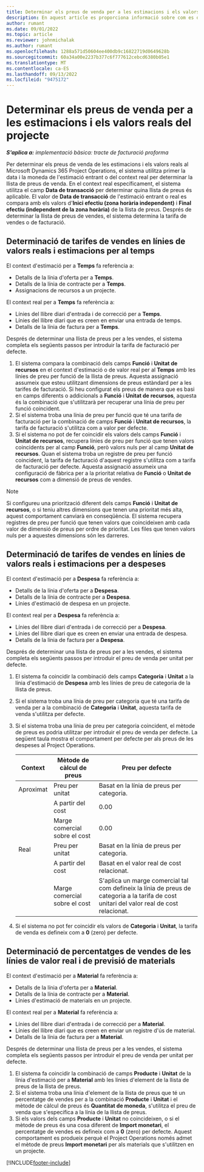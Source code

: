 ```yaml
---
title: Determinar els preus de venda per a les estimacions i els valors reals del projecte
description: En aquest article es proporciona informació sobre com es determinen els preus de venda de les estimacions i els valors reals del projecte.
author: rumant
ms.date: 09/01/2022
ms.topic: article
ms.reviewer: johnmichalak
ms.author: rumant
ms.openlocfilehash: 1288a571d50604ee400db9c16822719d0649628b
ms.sourcegitcommit: 60a34a00e2237b377c6f777612cebcd6380b05e1
ms.translationtype: MT
ms.contentlocale: ca-ES
ms.lasthandoff: 09/13/2022
ms.locfileid: "9475172"
---
```

# <a name="determine-sales-prices-for-project-estimates-and-actuals"></a>Determinar els preus de venda per a les estimacions i els valors reals del projecte

_**S'aplica a:** implementació bàsica: tracte de facturació proforma_

Per determinar els preus de venda de les estimacions i els valors reals al Microsoft Dynamics 365 Project Operations, el sistema utilitza primer la data i la moneda de l'estimació entrant o del context real per determinar la llista de preus de venda. En el context real específicament, el sistema utilitza el camp **Data de transacció** per determinar quina llista de preus és aplicable. El valor de **Data de transacció** de l'estimació entrant o real es compara amb els valors d'**Inici efectiu (zona horària independent)** i **Final efectiu (independent de la zona horària)** de la llista de preus. Després de determinar la llista de preus de vendes, el sistema determina la tarifa de vendes o de facturació.

## <a name="determining-sales-rates-on-actual-and-estimate-lines-for-time"></a>Determinació de tarifes de vendes en línies de valors reals i estimacions per al temps

El context d'estimació per a **Temps** fa referència a:

- Detalls de la línia d'oferta per a **Temps**.
- Detalls de la línia de contracte per a **Temps**.
- Assignacions de recursos a un projecte.

El context real per a **Temps** fa referència a:

- Línies del llibre diari d'entrada i de correcció per a **Temps**.
- Línies del llibre diari que es creen en enviar una entrada de temps.
- Detalls de la línia de factura per a **Temps**. 

Després de determinar una llista de preus per a les vendes, el sistema completa els següents passos per introduir la tarifa de facturació per defecte.

1. El sistema compara la combinació dels camps **Funció** i **Unitat de recursos** en el context d'estimació o de valor real per al **Temps** amb les línies de preu per funció de la llista de preus. Aquesta assignació assumeix que esteu utilitzant dimensions de preus estàndard per a les tarifes de facturació. Si heu configurat els preus de manera que es basi en camps diferents o addicionals a **Funció** i **Unitat de recursos**, aquesta és la combinació que s'utilitzarà per recuperar una línia de preu per funció coincident.
1. Si el sistema troba una línia de preu per funció que té una tarifa de facturació per la combinació de camps **Funció** i **Unitat de recursos**, la tarifa de facturació s'utilitza com a valor per defecte.
1. Si el sistema no pot de fer coincidir els valors dels camps **Funció** i **Unitat de recursos**, recupera línies de preu per funció que tenen valors coincidents per al camp **Funció**, però valors nuls per al camp **Unitat de recursos**. Quan el sistema troba un registre de preu per funció coincident, la tarifa de facturació d'aquest registre s'utilitza com a tarifa de facturació per defecte. Aquesta assignació assumeix una configuració de fàbrica per a la prioritat relativa de **Funció** o **Unitat de recursos** com a dimensió de preus de vendes.

> [!NOTE]
> Si configureu una priorització diferent dels camps **Funció** i **Unitat de recursos**, o si teniu altres dimensions que tenen una prioritat més alta, aquest comportament canviarà en conseqüència. El sistema recupera registres de preu per funció que tenen valors que coincideixen amb cada valor de dimensió de preus per ordre de prioritat. Les files que tenen valors nuls per a aquestes dimensions són les darreres.

## <a name="determining-sales-rates-on-actual-and-estimate-lines-for-expense"></a>Determinació de tarifes de vendes en línies de valors reals i estimacions per a despeses

El context d'estimació per a **Despesa** fa referència a:

- Detalls de la línia d'oferta per a **Despesa**.
- Detalls de la línia de contracte per a **Despesa**.
- Línies d'estimació de despesa en un projecte.

El context real per a **Despesa** fa referència a:

- Línies del llibre diari d'entrada i de correcció per a **Despesa**.
- Línies del llibre diari que es creen en enviar una entrada de despesa.
- Detalls de la línia de factura per a **Despesa**. 

Després de determinar una llista de preus per a les vendes, el sistema completa els següents passos per introduir el preu de venda per unitat per defecte.

1. El sistema fa coincidir la combinació dels camps **Categoria** i **Unitat** a la línia d'estimació de **Despesa** amb les línies de preu de categoria de la llista de preus.
1. Si el sistema troba una línia de preu per categoria que té una tarifa de venda per a la combinació de **Categoria** i **Unitat**, aquesta tarifa de venda s'utilitza per defecte.
1. Si el sistema troba una línia de preu per categoria coincident, el mètode de preus es podria utilitzar per introduir el preu de venda per defecte. La següent taula mostra el comportament per defecte per als preus de les despeses al Project Operations.

    | Context | Mètode de càlcul de preus | Preu per defecte |
    | --- | --- | --- |
    | Aproximat | Preu per unitat | Basat en la línia de preus per categoria. |
    |        | A partir del cost | 0.00 |
    |        | Marge comercial sobre el cost | 0.00 |
    | Real | Preu per unitat | Basat en la línia de preus per categoria. |
    |        | A partir del cost | Basat en el valor real de cost relacionat. |
    |        | Marge comercial sobre el cost | S'aplica un marge comercial tal com defineix la línia de preus de categoria a la tarifa de cost unitari del valor real de cost relacionat. |

1. Si el sistema no pot fer coincidir els valors de **Categoria** i **Unitat**, la tarifa de venda es defineix com a **0** (zero) per defecte.

## <a name="determining-sales-rates-on-actual-and-estimate-lines-for-material"></a>Determinació de percentatges de vendes de les línies de valor real i de previsió de materials

El context d'estimació per a **Material** fa referència a:

- Detalls de la línia d'oferta per a **Material**.
- Detalls de la línia de contracte per a **Material**.
- Línies d'estimació de materials en un projecte.

El context real per a **Material** fa referència a:

- Línies del llibre diari d'entrada i de correcció per a **Material**.
- Línies del llibre diari que es creen en enviar un registre d'ús de material.
- Detalls de la línia de factura per a **Material**. 

Després de determinar una llista de preus per a les vendes, el sistema completa els següents passos per introduir el preu de venda per unitat per defecte.

1. El sistema fa coincidir la combinació de camps **Producte** i **Unitat** de la línia d'estimació per a **Material** amb les línies d'element de la llista de preus de la llista de preus.
1. Si el sistema troba una línia d'element de la llista de preus que té un percentatge de vendes per a la combinació **Producte** i **Unitat** i el mètode de càlcul de preus és **Quantitat de moneda**, s'utilitza el preu de venda que s'especifica a la línia de la llista de preus. 
1. Si els valors dels camps **Producte** i **Unitat** no coincideixen, o si el mètode de preus és una cosa diferent de **Import monetari**, el percentatge de vendes es defineix com a **0** (zero) per defecte. Aquest comportament es produeix perquè el Project Operations només admet el mètode de preus **Import monetari** per als materials que s'utilitzen en un projecte.

[!INCLUDE[footer-include](../../includes/footer-banner.md)]
